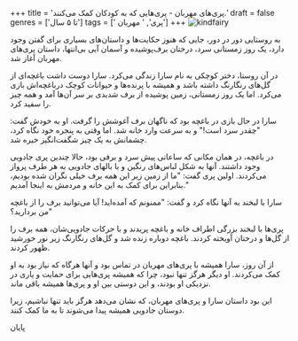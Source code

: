 +++
title = 'پری‌های مهربان - پری‌هایی که به کودکان کمک می‌کنند.'
draft = false
genres = ['تا ۵ سال']
tags = [' پری', ' مهربان']
+++
![kindfairy](/97.KindFairy.jpg)

به روستایی دور در دور، جایی که هنوز حکایت‌ها و داستان‌های بسیاری برای گفتن وجود دارد، یک روز زمستانی سرد، درختان برف‌پوشیده و آسمان آبی بی‌انتها، داستان پری‌های مهربان آغاز شد.

در آن روستا، دختر کوچکی به نام سارا زندگی می‌کرد. سارا دوست داشت باغچه‌ای از گل‌های رنگارنگ داشته باشد و همیشه با پرنده‌ها و حیوانات کوچک درباغچه‌اش بازی می‌کرد. اما یک روز زمستانی، زمین پوشیده از برف شدیدی بر سر آن‌ها آمد و همه چیز را سفید کرد.

سارا در حال بازی در باغچه بود که ناگهان برف آغوشش را گرفت. او به خودش گفت: "چقدر سرد است!" و به سرعت وارد خانه شد. اما وقتی به پنجره خود نگاه کرد، چشمانش به یک چیز شگفت‌انگیز خیره شد.

در باغچه، در همان مکانی که ساعاتی پیش سرد و برفی بود، حالا چندین پری جادویی وجود داشتند. آنها به شکل لباس‌های رنگین و با بالهای جادویی به هر طرف پرواز می‌کردند. اولین پری گفت: "ما از زمین زیر این همه برف خیلی نگران شده بودیم، بنابراین برای کمک به این خانه و مردمش به اینجا آمدیم."

سارا با لبخند به آنها نگاه کرد و گفت: "ممنونم که آمده‌اید! آیا می‌توانید برف را از باغچه من بردارید؟"

پری‌ها با لبخند بزرگی اطراف خانه و باغچه پریدند و با حرکات جادویی‌شان، همه برف را از گل‌ها و درختان آویخته کردند. باغچه دوباره زنده شد و گل‌های رنگارنگ زیر نور خورشید ظهور کردند.

از آن روز، سارا همیشه با پری‌های مهربان در تماس بود و آنها هرگاه که نیاز بود به او کمک می‌کردند. او دیگر هرگز تنها نبود، چرا که همیشه پری‌هایی برای حمایت و یاری در نزدیکی او بودند، و این دوستی بین او و پری‌ها همیشه باقی ماند.

این بود داستان سارا و پری‌های مهربان، که نشان می‌دهد هرگز باید تنها نباشیم، زیرا دوستان جادویی همیشه پیدا می‌شوند تا به ما کمک کنند.

پایان